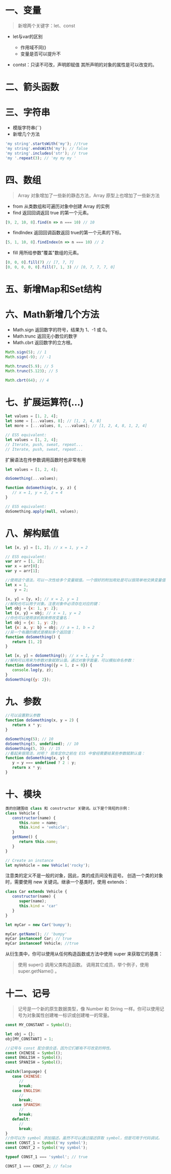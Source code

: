 # 一、变量

> 新增两个关键字：let、const

- let与var的区别

  - 作用域不同()
  - 变量是否可以提升不

- contst：只读不可改，声明即赋值 其所声明的对象的属性是可以改变的。

# 二、箭头函数

# 三、字符串

- 模版字符串(``)
- 新增几个方法

```javascript
'my string'.startsWith('my'); //true
'my string'.endsWith('my'); // false
'my string'.includes('str'); // true
'my '.repeat(3); // 'my my my '
```

# 四、数组

> Array 对象增加了一些新的静态方法，Array 原型上也增加了一些新方法

- from 从类数组和可遍历对象中创建 Array 的实例
- find 返回回调返回 true 的第一个元素。

```javascript
[9, 2, 10, 8].find(n => n === 10) // 10
```

- findIndex 返回回调函数返回 true的第一个元素的下标。

```javascript
[5, 1, 10, 8].findIndex(n => n === 10) // 2
```

- fill 用所给参数"覆盖"数组的元素。

```javascript
[0, 0, 0].fill(7) // [7, 7, 7]
[0, 0, 0, 0, 0].fill(7, 1, 3) // [0, 7, 7, 7, 0]
```

# 五、新增Map和Set结构

# 六、Math新增几个方法

- Math.sign 返回数字的符号，结果为 1、-1 或 0。
- Math.trunc 返回无小数位的数字
- Math.cbrt 返回数字的立方根。

```javascript
Math.sign(5); // 1
Math.sign(-9); // -1

Math.trunc(5.9); // 5
Math.trunc(5.123); // 5

Math.cbrt(64); // 4
```

# 七、扩展运算符(...)

```javascript
let values = [1, 2, 4];
let some = [...values, 8]; // [1, 2, 4, 8]
let more = [...values, 8, ...values]; // [1, 2, 4, 8, 1, 2, 4]

// ES5 equivalent:
let values = [1, 2, 4];
// Iterate, push, sweat, repeat...
// Iterate, push, sweat, repeat...
```

扩展语法在传参数调用函数时也非常有用

```javascript
let values = [1, 2, 4];

doSomething(...values);

function doSomething(x, y, z) {
   // x = 1, y = 2, z = 4
}

// ES5 equivalent:
doSomething.apply(null, values);
```

# 八、解构赋值

```javascript
let [x, y] = [1, 2]; // x = 1, y = 2

// ES5 equivalent:
var arr = [1, 2];
var x = arr[0];
var y = arr[1];

//使用这个语法，可以一次性给多个变量赋值。一个很好的附加用处是可以很简单地交换变量值：
let x = 1,
    y = 2;

[x, y] = [y, x]; // x = 2, y = 1
//解构也可以用于对象。注意对象中必须存在对应的键：
let obj = {x: 1, y: 2};
let {x, y} = obj; // x = 1, y = 2
//你也可以使用该机制来修改变量名：
let obj = {x: 1, y: 2};
let {x: a, y: b} = obj; // a = 1, b = 2
//另一个有趣的模式是模拟多个返回值：
function doSomething() {
   return [1, 2]
}

let [x, y] = doSomething(); // x = 1, y = 2
//解构可以用来为参数对象赋默认值。通过对象字面量，可以模拟命名参数：
function doSomething({y = 1, z = 0}) {
   console.log(y, z);
}
doSomething({y: 2});
```

# 九、参数

```javascript
//可以设置默认参数
function doSomething(x, y = 2) {
   return x * y;
}

doSomething(5); // 10
doSomething(5, undefined); // 10
doSomething(5, 3); // 15
//看起来很简洁，对吧？ 我肯定你之前在 ES5 中曾经需要给某些参数赋默认值：
function doSomething(x, y) {
   y = y === undefined ? 2 : y;
   return x * y;
}
```

# 十、模块

```javascript
类的创建围绕 class 和 constructor 关键词。以下是个简短的示例：
class Vehicle {
   constructor(name) {
      this.name = name;
      this.kind = 'vehicle';
   }
   getName() {
      return this.name;
   }
}

// Create an instance
let myVehicle = new Vehicle('rocky');
```

注意类的定义不是一般的对象，因此，类的成员间没有逗号。 创造一个类的对象时，需要使用 new 关键词。继承一个基类时，使用 extends：

```javascript
class Car extends Vehicle {
   constructor(name) {
      super(name);
      this.kind = 'car'
   }
}

let myCar = new Car('bumpy');

myCar.getName(); // 'bumpy'
myCar instanceof Car; // true
myCar instanceof Vehicle; //true
```

从衍生类中，你可以使用从任何构造函数或方法中使用 super 来获取它的基类：

> 使用 super() 调用父类构造函数。 调用其它成员，举个例子，使用 super.getName() 。

# 十二、记号

> 记号是一个新的原生数据类型，像 Number 和 String 一样。你可以使用记号为对象属性创建唯一标识或创建唯一的常量。

```javascript
const MY_CONSTANT = Symbol();

let obj = {};
obj[MY_CONSTANT] = 1;

//记号与 const 配合很合适，因为它们都有不可改变的特性。
const CHINESE = Symbol();
const ENGLISH = Symbol();
const SPANISH = Symbol();

switch(language) {
   case CHINESE:
      //
      break;
   case ENGLISH:
      //
      break;
   case SPANISH:
      //
      break;
   default:
      //
      break;
}
//你可以为 symbol 添加描述。虽然不可以通过描述获取 symbol，但是可用于代码调试。
const CONST_1 = Symbol('my symbol');
const CONST_2 = Symbol('my symbol');

typeof CONST_1 === 'symbol'; // true

CONST_1 === CONST_2; // false
```
